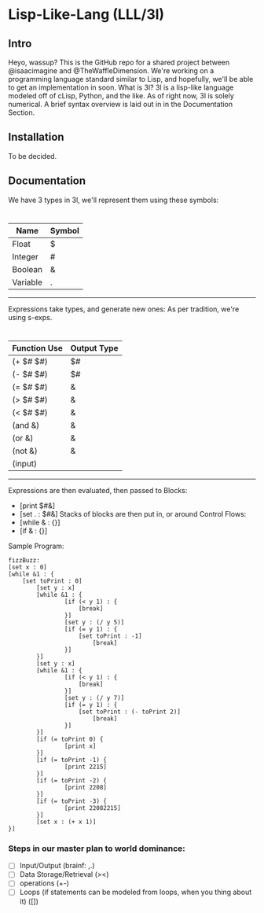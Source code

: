 # Lisp-Like-Lang (LLL/3l)

## Intro
Heyo, wassup? This is the GitHub repo for a shared project between @isaacimagine and @TheWaffleDimension. We're working on a programming language standard similar to Lisp, and hopefully, we'll be able to get an implementation in soon. What is 3l? 3l is a lisp-like language modeled off of cLisp, Python, and the like. As of right now, 3l is solely numerical. A brief syntax overview is laid out in in the Documentation Section.

## Installation
To be decided.

## Documentation
We have 3 types in 3l, we'll represent them using these symbols:

#

| Name     | Symbol |
| -------- | ------ |
| Float    | $      |
| Integer  | #      |
| Boolean  | &      |
| Variable | .      |

-------

Expressions take types, and generate new ones:
As per tradition, we're using s-exps.

#

| Function Use | Output Type |
| ------------ | ----------- |
| (+ $# $#)    | $#          |
| (- $# $#)    | $#          |
| (= $# $#)    | &           |
| (> $# $#)    | &           |
| (< $# $#)    | &           |
| (and &)      | &           |
| (or &)       | &           |
| (not &)      | &           |
| (input)      |             |

-------

Expressions are then evaluated, then passed to Blocks:
 + [print $#&]
 + [set . : $#&]
Stacks of blocks are then put in, or around Control Flows:
 + [while & : {}]
 + [if & : {}]


Sample Program:
```
fizzBuzz:
[set x : 0]
[while &1 : {
    [set toPrint : 0]
		[set y : x]
		[while &1 : {
				[if (< y 1) : {
				    [break]
				}]
				[set y : (/ y 5)]
				[if (= y 1) : {
				    [set toPrint : -1]
						[break]
				}]
		}]
		[set y : x]
		[while &1 : {
				[if (< y 1) : {
				    [break]
				}]
				[set y : (/ y 7)]
				[if (= y 1) : {
				    [set toPrint : (- toPrint 2)]
						[break]
				}]
		}]
		[if (= toPrint 0) {
				[print x]
		}]
		[if (= toPrint -1) {
				[print 2215]
		}]
		[if (= toPrint -2) {
				[print 2208]
		}]
		[if (= toPrint -3) {
				[print 22082215]
		}]
		[set x : (+ x 1)]
}]
```

### Steps in our master plan to world dominance:
 - [ ] Input/Output (brainf: ,.)
 - [ ] Data Storage/Retrieval (><)
 - [ ] operations (+-)
 - [ ] Loops (if statements can be modeled from loops, when you thing about it) ([])
